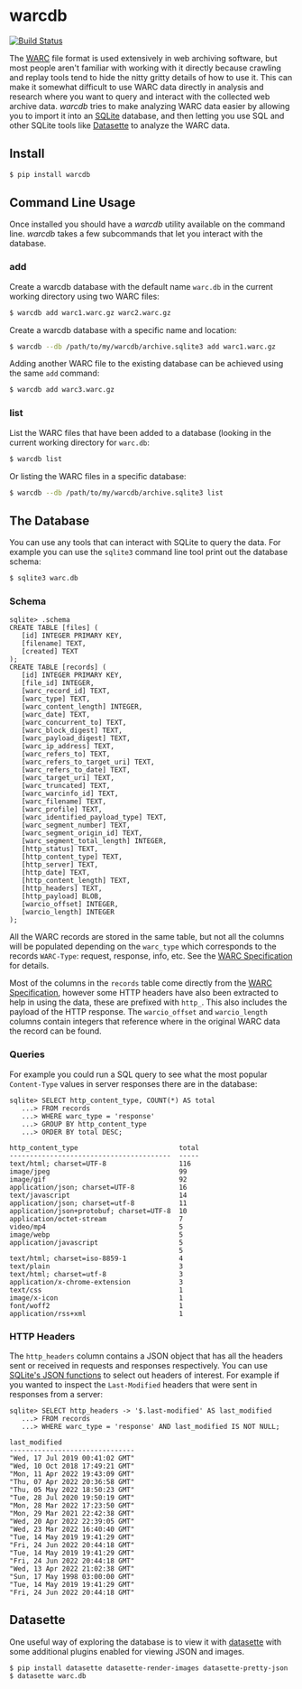 # warcdb

[![Build Status](https://github.com/edsu/warcdb/actions/workflows/test.yml/badge.svg)](https://github.com/edsu/warcdb/actions/workflows/test.yml)

The [WARC] file format is used extensively in web archiving software, but most people aren't familiar with working with it directly because crawling and replay tools tend to hide the nitty gritty details of how to use it. This can make it somewhat difficult to use WARC data directly in analysis and research where you want to query and interact with the collected web archive data. *warcdb* tries to make analyzing WARC data easier by allowing you to import it into an [SQLite] database, and then letting you use SQL and other SQLite tools like [Datasette] to analyze the WARC data.

## Install

```bash
$ pip install warcdb
```

## Command Line Usage

Once installed you should have a *warcdb* utility available on the command line. *warcdb* takes a few subcommands that let you interact with the database.

### add

Create a warcdb database with the default name `warc.db` in the current working directory using two WARC files:

```bash
$ warcdb add warc1.warc.gz warc2.warc.gz
```

Create a warcdb database with a specific name and location:

```bash
$ warcdb --db /path/to/my/warcdb/archive.sqlite3 add warc1.warc.gz
```

Adding another WARC file to the existing database can be achieved using the same `add` command:

```bash
$ warcdb add warc3.warc.gz
```

### list

List the WARC files that have been added to a database (looking in the current working directory for `warc.db`:

```bash
$ warcdb list
```

Or listing the WARC files in a specific database:

```bash
$ warcdb --db /path/to/my/warcdb/archive.sqlite3 list
```

## The Database

You can use any tools that can interact with SQLite to query the data. For
example you can use the `sqlite3` command line tool print out the database
schema:

```bash
$ sqlite3 warc.db
```

### Schema

```sqlite
sqlite> .schema
CREATE TABLE [files] (
   [id] INTEGER PRIMARY KEY,
   [filename] TEXT,
   [created] TEXT
);
CREATE TABLE [records] (
   [id] INTEGER PRIMARY KEY,
   [file_id] INTEGER,
   [warc_record_id] TEXT,
   [warc_type] TEXT,
   [warc_content_length] INTEGER,
   [warc_date] TEXT,
   [warc_concurrent_to] TEXT,
   [warc_block_digest] TEXT,
   [warc_payload_digest] TEXT,
   [warc_ip_address] TEXT,
   [warc_refers_to] TEXT,
   [warc_refers_to_target_uri] TEXT,
   [warc_refers_to_date] TEXT,
   [warc_target_uri] TEXT,
   [warc_truncated] TEXT,
   [warc_warcinfo_id] TEXT,
   [warc_filename] TEXT,
   [warc_profile] TEXT,
   [warc_identified_payload_type] TEXT,
   [warc_segment_number] TEXT,
   [warc_segment_origin_id] TEXT,
   [warc_segment_total_length] INTEGER,
   [http_status] TEXT,
   [http_content_type] TEXT,
   [http_server] TEXT,
   [http_date] TEXT,
   [http_content_length] TEXT,
   [http_headers] TEXT,
   [http_payload] BLOB,
   [warcio_offset] INTEGER,
   [warcio_length] INTEGER
);
```

All the WARC records are stored in the same table, but not all the columns will be populated depending on the `warc_type` which corresponds to the records `WARC-Type`: request, response, info, etc. See the [WARC Specification] for details.

Most of the columns in the `records` table come directly from the [WARC Specification], however some HTTP headers have also been extracted to help in using the data, these are prefixed with `http_`. This also includes the payload of the HTTP response. The `warcio_offset` and `warcio_length` columns contain integers that reference where in the original WARC data the record can be found.

### Queries

For example you could run a SQL query to see what the most popular `Content-Type` values in server responses there are in the database:

```
sqlite> SELECT http_content_type, COUNT(*) AS total
   ...> FROM records
   ...> WHERE warc_type = 'response'
   ...> GROUP BY http_content_type
   ...> ORDER BY total DESC;
   
http_content_type                         total
----------------------------------------  -----
text/html; charset=UTF-8                  116
image/jpeg                                99
image/gif                                 92
application/json; charset=UTF-8           16
text/javascript                           14
application/json; charset=utf-8           11
application/json+protobuf; charset=UTF-8  10
application/octet-stream                  7
video/mp4                                 5
image/webp                                5
application/javascript                    5
                                          5
text/html; charset=iso-8859-1             4
text/plain                                3
text/html; charset=utf-8                  3
application/x-chrome-extension            3
text/css                                  1
image/x-icon                              1
font/woff2                                1
application/rss+xml                       1
```

### HTTP Headers

The `http_headers` column contains a JSON object that has all the headers sent or received in requests and responses respectively. You can use [SQLite's JSON functions] to select out headers of interest. For example if you wanted to inspect the `Last-Modified` headers that were sent in responses from a server:

```sqlite
sqlite> SELECT http_headers -> '$.last-modified' AS last_modified
   ...> FROM records
   ...> WHERE warc_type = 'response' AND last_modified IS NOT NULL; 
   
last_modified
-------------------------------
"Wed, 17 Jul 2019 00:41:02 GMT"
"Wed, 10 Oct 2018 17:49:21 GMT"
"Mon, 11 Apr 2022 19:43:09 GMT"
"Thu, 07 Apr 2022 20:36:58 GMT"
"Thu, 05 May 2022 18:50:23 GMT"
"Tue, 28 Jul 2020 19:50:19 GMT"
"Mon, 28 Mar 2022 17:23:50 GMT"
"Mon, 29 Mar 2021 22:42:38 GMT"
"Wed, 20 Apr 2022 22:39:05 GMT"
"Wed, 23 Mar 2022 16:40:40 GMT"
"Tue, 14 May 2019 19:41:29 GMT"
"Fri, 24 Jun 2022 20:44:18 GMT"
"Tue, 14 May 2019 19:41:29 GMT"
"Fri, 24 Jun 2022 20:44:18 GMT"
"Wed, 13 Apr 2022 21:02:38 GMT"
"Sun, 17 May 1998 03:00:00 GMT"
"Tue, 14 May 2019 19:41:29 GMT"
"Fri, 24 Jun 2022 20:44:18 GMT"
```

## Datasette

One useful way of exploring the database is to view it with [datasette] with some additional plugins enabled for viewing JSON and images.

```
$ pip install datasette datasette-render-images datasette-pretty-json
$ datasette warc.db
```

[WARC Specification]: https://iipc.github.io/warc-specifications/specifications/warc-format/warc-1.1/
[SQLite's JSON functions]: https://www.sqlite.org/json1.html
[Datasette]: https://datasette.io/
[SQLite]: https://www.sqlite.org/index.html
[WARC]: https://en.wikipedia.org/wiki/WARC_(file_format)
